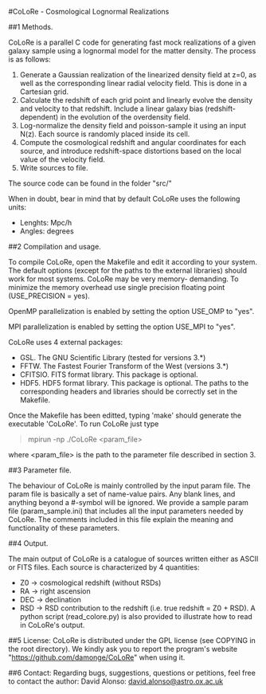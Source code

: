 #CoLoRe - Cosmological Lognormal Realizations


##1 Methods.

CoLoRe is a parallel C code for generating fast mock realizations
of a given galaxy sample using a lognormal model for the matter density.
The process is as follows:
1. Generate a Gaussian realization of the linearized density field at z=0, as well as the corresponding linear radial velocity field. This is done in a Cartesian grid.
2. Calculate the redshift of each grid point and linearly evolve the density and velocity to that redshift. Include a linear galaxy bias (redshift-dependent) in the evolution of the overdensity field.
3. Log-normalize the density field and poisson-sample it using an input N(z). Each source is randomly placed inside its cell.
4. Compute the cosmological redshift and angular coordinates for each source, and introduce redshift-space distortions based on the local value of the velocity field.
5. Write sources to file.

The source code can be found in the folder "src/"

When in doubt, bear in mind that by default CoLoRe uses the following units:
 - Lenghts: Mpc/h
 - Angles: degrees


##2 Compilation and usage.

To compile CoLoRe, open the Makefile and edit it according to your
system. The default options (except for the paths to the external
libraries) should work for most systems. CoLoRe may be very memory-
demanding. To minimize the memory overhead use single precision
floating point (USE_PRECISION = yes).

OpenMP parallelization is enabled by setting the option USE_OMP
to "yes".

MPI parallelization is enabled by setting the option USE_MPI
to "yes".

CoLoRe uses 4 external packages:
 - GSL. The GNU Scientific Library (tested for versions 3.*)
 - FFTW. The Fastest Fourier Transform of the West (versions 3.*)
 - CFITSIO. FITS format library. This package is optional.
 - HDF5. HDF5 format library. This package is optional.
The paths to the corresponding headers and libraries should be correctly
set in the Makefile.

Once the Makefile has been editted, typing 'make' should generate
the executable 'CoLoRe'. To run CoLoRe just type

> mpirun -np <number-of-nodes> ./CoLoRe <param_file>

where <param_file> is the path to the parameter file described in
section 3.


##3 Parameter file.

The behaviour of CoLoRe is mainly controlled by the input param file. The
param file is basically a set of name-value pairs. Any blank lines, and
anything beyond a #-symbol will be ignored. We provide a sample param
file (param_sample.ini) that includes all the input parameters needed by
CoLoRe. The comments included in this file explain the meaning and
functionality of these parameters.


##4 Output.

The main output of CoLoRe is a catalogue of sources written either
as ASCII or FITS files. Each source is characterized by 4 quantities:
 - Z0 -> cosmological redshift (without RSDs)
 - RA -> right ascension
 - DEC -> declination
 - RSD -> RSD contribution to the redshift
          (i.e. true redshift = Z0 + RSD).
A python script (read_colore.py) is also provided to illustrate how
to read in CoLoRe's output.


##5 License:
CoLoRe is distributed under the GPL license (see COPYING in the root
directory). We kindly ask you to report the program's website
"https://github.com/damonge/CoLoRe" when using it.


##6 Contact:
Regarding bugs, suggestions, questions or petitions, feel free to contact
the author:
    David Alonso: david.alonso@astro.ox.ac.uk
